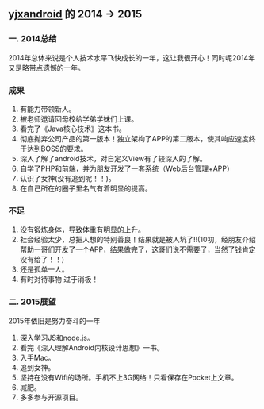 [yjxandroid](https://github.com/yjxandroid) 的 2014 -> 2015
------------
### 一. 2014总结
2014年总体来说是个人技术水平飞快成长的一年，这让我很开心！同时呢2014年又是略带点遗憾的一年。
### 成果
1. 有能力带领新人。
2. 被老师邀请回母校给学弟学妹们上课。
3. 看完了《Java核心技术》这本书。
4. 彻底抛弃公司产品的第一版本！独立架构了APP的第二版本，使其响应速度终于达到BOSS的要求。
5. 深入了解了android技术，对自定义View有了较深入的了解。
6. 自学了PHP和前端，并为朋友开发了一套系统（Web后台管理+APP）
7. 认识了女神(没有追到呢！！)。
8. 在自己所在的圈子里名气有着明显的提高。     

### 不足
1. 没有锻炼身体，导致体重有明显的上升。
2. 社会经验太少，总把人想的特别善良！结果就是被人坑了!!(10初，经朋友介绍帮助一哥们开发了一个APP，结果做完了，这哥们说不需要了，当然了钱肯定没有给了！！)
3. 还是孤单一人。
4. 有时对待事物 过于消极！      

### 二. 2015展望
  2015年依旧是努力奋斗的一年    
  
1. 深入学习JS和node.js。
2. 看完《深入理解Android内核设计思想》一书。
3. 入手Mac。   
4. 追到女神。
5. 坚持在没有Wifi的场所。手机不上3G网络！只看保存在Pocket上文章。     
6. 减肥。
7. 多多参与开源项目。


